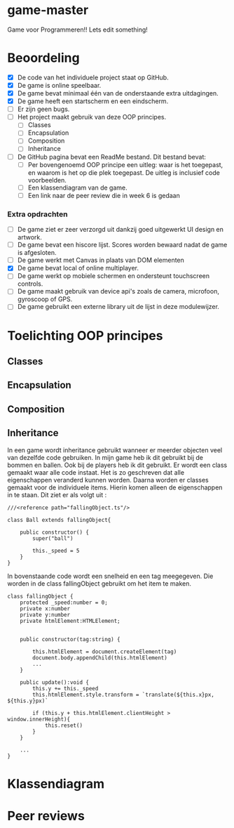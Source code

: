 # game-master
Game voor Programmeren!!
Lets edit something!

# Beoordeling

- [x] De code van het individuele project staat op GitHub.
- [x] De game is online speelbaar.
- [x] De game bevat minimaal één van de onderstaande extra uitdagingen.
- [x] De game heeft een startscherm en een eindscherm.
- [ ] Er zijn geen bugs.
- [ ] Het project maakt gebruik van deze OOP principes.
    - [ ] Classes
    - [ ] Encapsulation
    - [ ] Composition
    - [ ] Inheritance
- [ ] De GitHub pagina bevat een ReadMe bestand. Dit bestand bevat:
    - [ ] Per bovengenoemd OOP principe een uitleg: waar is het toegepast, en waarom is het
        op die plek toegepast. De uitleg is inclusief code voorbeelden.
    - [ ] Een klassendiagram van de game.
    - [ ] Een link naar de peer review die in week 6 is gedaan

### Extra opdrachten 

- [ ] De game ziet er zeer verzorgd uit dankzij goed uitgewerkt UI design en artwork.
- [ ] De game bevat een hiscore lijst. Scores worden bewaard nadat de game is afgesloten.
- [ ] De game werkt met Canvas in plaats van DOM elementen
- [x] De game bevat local of online multiplayer.
- [ ] De game werkt op mobiele schermen en ondersteunt touchscreen controls.
- [ ] De game maakt gebruik van device api's zoals de camera, microfoon, gyroscoop of GPS.
- [ ] De game gebruikt een externe library uit de lijst in deze modulewijzer. 

# Toelichting OOP principes
## Classes
## Encapsulation
## Composition
## Inheritance

In een game wordt inheritance gebruikt wanneer er meerder objecten veel van dezelfde code gebruiken. In mijn game heb ik dit gebruikt bij de bommen en ballen. Ook bij de players heb ik dit gebruikt. Er wordt een class gemaakt waar alle code instaat. Het is zo geschreven dat alle eigenschappen veranderd kunnen worden. Daarna worden er classes gemaakt voor de individuele items. Hierin komen alleen de eigenschappen in te staan. Dit ziet er als volgt uit :
```
///<reference path="fallingObject.ts"/>

class Ball extends fallingObject{
    
    public constructor() {
        super("ball")
        
        this._speed = 5    
    }   
}
```
In bovenstaande code wordt een snelheid en een tag meegegeven. Die worden in de class fallingObject gebruikt om het item te maken.

```
class fallingObject {
    protected _speed:number = 0;            
    private x:number          
    private y:number          
    private htmlElement:HTMLElement;  

        
    public constructor(tag:string) {

        this.htmlElement = document.createElement(tag)
    	document.body.appendChild(this.htmlElement)
        ...
    }

    public update():void {
        this.y += this._speed
        this.htmlElement.style.transform = `translate(${this.x}px, ${this.y}px)`
        
        if (this.y + this.htmlElement.clientHeight > window.innerHeight){
            this.reset()
        }
    }

    ...
}
```



# Klassendiagram

# Peer reviews

